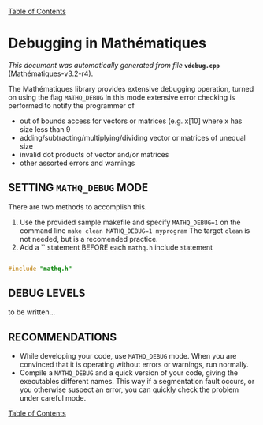 
[Table of Contents](README.md)


# Debugging in Mathématiques
_This document was automatically generated from file_ **`vdebug.cpp`** (Mathématiques-v3.2-r4).

The Mathématiques library provides extensive debugging operation, turned on using the flag `MATHQ_DEBUG`
In this mode extensive error checking is performed to notify the programmer of
 - out of bounds access for vectors or matrices (e.g. x[10] where x has size less than 9
 - adding/subtracting/multiplying/dividing vector or matrices of unequal size
 - invalid dot products of vector and/or matrices 
 - other assorted errors and warnings
## SETTING `MATHQ_DEBUG` MODE
There are two methods to accomplish this.
1. Use the provided sample makefile and specify `MATHQ_DEBUG=1` on the command line
```make clean MATHQ_DEBUG=1 myprogram```
The target `clean` is not needed, but is a recomended practice.
1. Add a `` statement BEFORE each `mathq.h` include statement
```C++

#include "mathq.h"
```
## DEBUG LEVELS
 to be written...
## RECOMMENDATIONS
* While developing your code, use `MATHQ_DEBUG` mode.  When you are convinced that it is operating without errors or warnings, run normally.
* Compile a `MATHQ_DEBUG` and a quick version of your code, giving the executables different names. This way if a segmentation fault occurs, or you otherwise suspect an error, you can quickly check the problem under careful mode.

[Table of Contents](README.md)
